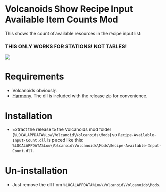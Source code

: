 ﻿# Volcanoids Show Recipe Input Available Item Counts Mod
This shows the count of available resources in the recipe input list:<br>

### THIS ONLY WORKS FOR STATIONS! NOT TABLES!

![](https://cdn.discordapp.com/attachments/444943949073743892/826565845954068520/unknown.png)

# Requirements
- Volcanoids obviously.
- [Harmony](https://github.com/pardeike/Harmony). The dll is included with the release zip for convenience.

# Installation
- Extract the release to the Volcanoids mod folder (`%LOCALAPPDATA%Low\Volcanoid\Volcanoids\Mods`) so `Recipe-Available-Input-Count.dll` is placed like this: `%LOCALAPPDATA%Low\Volcanoid\Volcanoids\Mods\Recipe-Available-Input-Count.dll`.

# Un-installation
- Just remove the dll from `%LOCALAPPDATA%Low\Volcanoid\Volcanoids\Mods`.